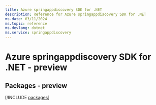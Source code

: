 ```yaml
---
title: Azure springappdiscovery SDK for .NET
description: Reference for Azure springappdiscovery SDK for .NET
ms.date: 03/11/2024
ms.topic: reference
ms.devlang: dotnet
ms.service: springappdiscovery
---
```

# Azure springappdiscovery SDK for .NET - preview
## Packages - preview
[!INCLUDE [packages](springappdiscovery-index.md)]